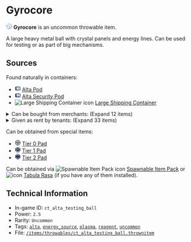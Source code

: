 # Gyrocore

<img src="https://raw.githubusercontent.com/Ceterai/Enternia/main/items/throwables/ct_alta_testing_ball.png" alt="Gyrocore icon" loading="lazy" width="auto" height="16px"/> **Gyrocore** is an uncommon throwable item.

A large heavy metal ball with crystal panels and energy lines. Can be used for testing or as part of big mechanisms.

## Sources

Found naturally in containers:

- <img src="https://raw.githubusercontent.com/Ceterai/Enternia/main/objects/alta/city/pod/icon.png" alt="Alta Pod icon" loading="lazy" width="auto" height="16px"/> [Alta Pod](https://ceterai.github.io/MyEnternia/Wiki/AltaPod)
- <img src="https://raw.githubusercontent.com/Ceterai/Enternia/main/objects/alta/security/pod/icon.png" alt="Alta Security Pod icon" loading="lazy" width="auto" height="16px"/> [Alta Security Pod](https://ceterai.github.io/MyEnternia/Wiki/AltaSecurityPod)
- <img src="https://starbounder.org/mediawiki/images/e/e4/Large_Shipping_Container.png" alt="Large Shipping Container icon" loading="lazy" width="30px" height="12px"/> [Large Shipping Container](https://starbounder.org/Large_Shipping_Container)

<details markdown="1"><summary>Can be bought from merchants: (Expand 12 items)</summary>

- [A.R.C.O. Archiver](https://ceterai.github.io/MyEnternia/Wiki/A.R.C.O.Archiver)
- [Alta Archiver](https://ceterai.github.io/MyEnternia/Wiki/AltaArchiver)
- [Alta Cargo Agent](https://ceterai.github.io/MyEnternia/Wiki/AltaCargoAgent)
- [Alta Lab Archiver](https://ceterai.github.io/MyEnternia/Wiki/AltaLabArchiver)
- [Alta Merchant](https://ceterai.github.io/MyEnternia/Wiki/AltaMerchant)
- [Ceterai Archiver](https://ceterai.github.io/MyEnternia/Wiki/CeteraiArchiver)
- [EDS Archiver](https://ceterai.github.io/MyEnternia/Wiki/EDSArchiver)
- [Ghearun Archiver](https://ceterai.github.io/MyEnternia/Wiki/GhearunArchiver)
- [Hevika Archiver](https://ceterai.github.io/MyEnternia/Wiki/HevikaArchiver)
- [MKI Archiver](https://ceterai.github.io/MyEnternia/Wiki/MKIArchiver)
- [Neiteru Archiver](https://ceterai.github.io/MyEnternia/Wiki/NeiteruArchiver)
- [Tserera Archiver](https://ceterai.github.io/MyEnternia/Wiki/TsereraArchiver)

</details>

<details markdown="1"><summary>Given as rent by tenants: (Expand 33 items)</summary>

- [A.R.C.O. Archiver](https://ceterai.github.io/MyEnternia/Wiki/A.R.C.O.Archiver)
- [A.R.C.O. Field Researcher](https://ceterai.github.io/MyEnternia/Wiki/A.R.C.O.FieldResearcher)
- [A.R.C.O. Researcher](https://ceterai.github.io/MyEnternia/Wiki/A.R.C.O.Researcher)
- [Alta Archaeologist](https://ceterai.github.io/MyEnternia/Wiki/AltaArchaeologist)
- [Alta Archiver](https://ceterai.github.io/MyEnternia/Wiki/AltaArchiver)
- [Alta Aricologist](https://ceterai.github.io/MyEnternia/Wiki/AltaAricologist)
- [Alta Biologist](https://ceterai.github.io/MyEnternia/Wiki/AltaBiologist)
- [Alta Field Researcher](https://ceterai.github.io/MyEnternia/Wiki/AltaFieldResearcher)
- [Alta Geologist](https://ceterai.github.io/MyEnternia/Wiki/AltaGeologist)
- [Alta Hive Keeper](https://ceterai.github.io/MyEnternia/Wiki/AltaHiveKeeper)
- [Alta Lab Archiver](https://ceterai.github.io/MyEnternia/Wiki/AltaLabArchiver)
- [Alta Lab Researcher](https://ceterai.github.io/MyEnternia/Wiki/AltaLabResearcher)
- [Alta Medic](https://ceterai.github.io/MyEnternia/Wiki/AltaMedic)
- [Alta Oceanologist](https://ceterai.github.io/MyEnternia/Wiki/AltaOceanologist)
- [Alta Researcher](https://ceterai.github.io/MyEnternia/Wiki/AltaResearcher)
- [Alta Toxicologist](https://ceterai.github.io/MyEnternia/Wiki/AltaToxicologist)
- [Alta Volcanologist](https://ceterai.github.io/MyEnternia/Wiki/AltaVolcanologist)
- [Ceterai Archiver](https://ceterai.github.io/MyEnternia/Wiki/CeteraiArchiver)
- [Ceterai Field Researcher](https://ceterai.github.io/MyEnternia/Wiki/CeteraiFieldResearcher)
- [Ceterai Researcher](https://ceterai.github.io/MyEnternia/Wiki/CeteraiResearcher)
- [ct_alta_scientist_tenant](https://ceterai.github.io/MyEnternia/Wiki/ct-alta-scientist-tenant)
- [EDS Archiver](https://ceterai.github.io/MyEnternia/Wiki/EDSArchiver)
- [EDS Researcher](https://ceterai.github.io/MyEnternia/Wiki/EDSResearcher)
- [Ghearun Archiver](https://ceterai.github.io/MyEnternia/Wiki/GhearunArchiver)
- [Ghearun Field Researcher](https://ceterai.github.io/MyEnternia/Wiki/GhearunFieldResearcher)
- [Ghearun Researcher](https://ceterai.github.io/MyEnternia/Wiki/GhearunResearcher)
- [Hevika Archiver](https://ceterai.github.io/MyEnternia/Wiki/HevikaArchiver)
- [Hevika Researcher](https://ceterai.github.io/MyEnternia/Wiki/HevikaResearcher)
- [MKI Researcher](https://ceterai.github.io/MyEnternia/Wiki/MKIResearcher)
- [Neiteru Archiver](https://ceterai.github.io/MyEnternia/Wiki/NeiteruArchiver)
- [Neiteru Researcher](https://ceterai.github.io/MyEnternia/Wiki/NeiteruResearcher)
- [Tserera Archiver](https://ceterai.github.io/MyEnternia/Wiki/TsereraArchiver)
- [Tserera Researcher](https://ceterai.github.io/MyEnternia/Wiki/TsereraResearcher)

</details>

Can be obtained from special items:

- <img src="https://raw.githubusercontent.com/Ceterai/Enternia/main/items/active/alta/loot/tier0.png" alt="Tier 0 Pad icon" loading="lazy" width="auto" height="16px"/> [Tier 0 Pad](https://ceterai.github.io/MyEnternia/Wiki/Tier0Pad)
- <img src="https://raw.githubusercontent.com/Ceterai/Enternia/main/items/active/alta/loot/tier1.png" alt="Tier 1 Pad icon" loading="lazy" width="auto" height="16px"/> [Tier 1 Pad](https://ceterai.github.io/MyEnternia/Wiki/Tier1Pad)
- <img src="https://raw.githubusercontent.com/Ceterai/Enternia/main/items/active/alta/loot/tier2.png" alt="Tier 2 Pad icon" loading="lazy" width="auto" height="16px"/> [Tier 2 Pad](https://ceterai.github.io/MyEnternia/Wiki/Tier2Pad)

Can be obtained via <img src="https://raw.githubusercontent.com/Silverfeelin/Starbound-SpawnableItemPack/master/interface/sip/iconSmall.png" alt="Spawnable Item Pack icon" width="18" height="14"/> [Spawnable Item Pack](https://steamcommunity.com/sharedfiles/filedetails/?id=733665104) or <img src="https://steamuserimages-a.akamaihd.net/ugc/263843960696222713/3EC9A7C005541F7D577EBCB8C5736B4EFC9973D6/" alt="icon" width="8" height="12"/> [Tabula Rasa](https://community.playstarbound.com/resources/the-tabula-rasa.3222/) (if you have any of them installed).

## Technical Information

- In-game ID: `ct_alta_testing_ball`
- Power: `2.5`
- Rarity: `Uncommon`
- Tags: [`alta`](https://ceterai.github.io/MyEnternia/Wiki/Tags/Alta), [`energy_source`](https://ceterai.github.io/MyEnternia/Wiki/Tags/EnergySource), [`plasma`](https://ceterai.github.io/MyEnternia/Wiki/Tags/Plasma), [`reagent`](https://ceterai.github.io/MyEnternia/Wiki/Tags/Reagent), [`uncommon`](https://ceterai.github.io/MyEnternia/Wiki/Tags/Uncommon)
- File: [`/items/throwables/ct_alta_testing_ball.thrownitem`](https://github.com/Ceterai/Enternia/blob/main/items/throwables/ct_alta_testing_ball.thrownitem)
